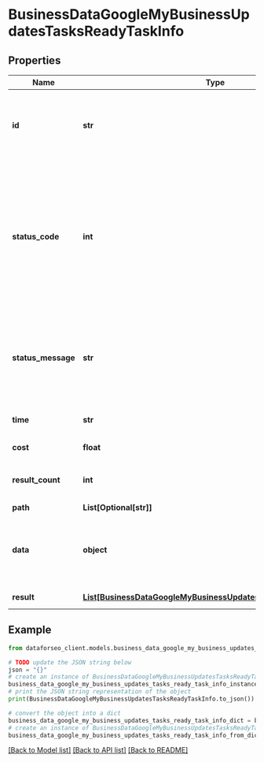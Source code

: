 # BusinessDataGoogleMyBusinessUpdatesTasksReadyTaskInfo


## Properties

Name | Type | Description | Notes
------------ | ------------- | ------------- | -------------
**id** | **str** | task identifier unique task identifier in our system in the UUID format | [optional] 
**status_code** | **int** | status code of the task generated by DataForSEO, can be within the following range: 10000-60000 you can find the full list of the response codes here | [optional] 
**status_message** | **str** | informational message of the task you can find the full list of general informational messages here | [optional] 
**time** | **str** | execution time, seconds | [optional] 
**cost** | **float** | total tasks cost, USD | [optional] 
**result_count** | **int** | number of elements in the result array | [optional] 
**path** | **List[Optional[str]]** | URL path | [optional] 
**data** | **object** | contains the same parameters that you specified in the POST request | [optional] 
**result** | [**List[BusinessDataGoogleMyBusinessUpdatesTasksReadyResultInfo]**](BusinessDataGoogleMyBusinessUpdatesTasksReadyResultInfo.md) | array of results | [optional] 

## Example

```python
from dataforseo_client.models.business_data_google_my_business_updates_tasks_ready_task_info import BusinessDataGoogleMyBusinessUpdatesTasksReadyTaskInfo

# TODO update the JSON string below
json = "{}"
# create an instance of BusinessDataGoogleMyBusinessUpdatesTasksReadyTaskInfo from a JSON string
business_data_google_my_business_updates_tasks_ready_task_info_instance = BusinessDataGoogleMyBusinessUpdatesTasksReadyTaskInfo.from_json(json)
# print the JSON string representation of the object
print(BusinessDataGoogleMyBusinessUpdatesTasksReadyTaskInfo.to_json())

# convert the object into a dict
business_data_google_my_business_updates_tasks_ready_task_info_dict = business_data_google_my_business_updates_tasks_ready_task_info_instance.to_dict()
# create an instance of BusinessDataGoogleMyBusinessUpdatesTasksReadyTaskInfo from a dict
business_data_google_my_business_updates_tasks_ready_task_info_from_dict = BusinessDataGoogleMyBusinessUpdatesTasksReadyTaskInfo.from_dict(business_data_google_my_business_updates_tasks_ready_task_info_dict)
```
[[Back to Model list]](../README.md#documentation-for-models) [[Back to API list]](../README.md#documentation-for-api-endpoints) [[Back to README]](../README.md)


